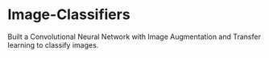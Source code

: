 # Image-Classifiers
Built a Convolutional Neural Network with Image Augmentation and Transfer learning to classify images.

